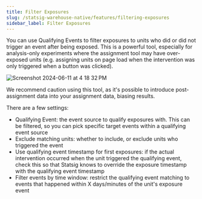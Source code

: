 ```yaml
---
title: Filter Exposures
slug: /statsig-warehouse-native/features/filtering-exposures
sidebar_label: Filter Exposures
---
```


You can use Qualifying Events to filter exposures to units who did or did not trigger an event after being exposed. This is a powerful tool, especially for analysis-only experiments where the assignment tool may have over-exposed units (e.g. assigning units on page load when the intervention was only triggered when a button was clicked).

![Screenshot 2024-06-11 at 4 18 32 PM](https://github.com/statsig-io/docs/assets/102695539/f7a5ee06-b67a-4cba-9680-fbe99c64d0fc)

We recommend caution using this tool, as it's possible to introduce post-assignment data into your assignment data, biasing results.

There are a few settings:

- Qualifying Event: the event source to qualify exposures with. This can be filtered, so you can pick specific target events within a qualifying event source
- Exclude matching units: whether to include, or exclude units who triggered the event
- Use qualifying event timestamp for first exposures: if the actual intervention occurred when the unit triggered the qualifying event, check this so that Statsig knows to override the exposure timestamp with the qualifying event timestamp
- Filter events by time window: restrict the qualifying event matching to events that happened within X days/minutes of the unit's exposure event

